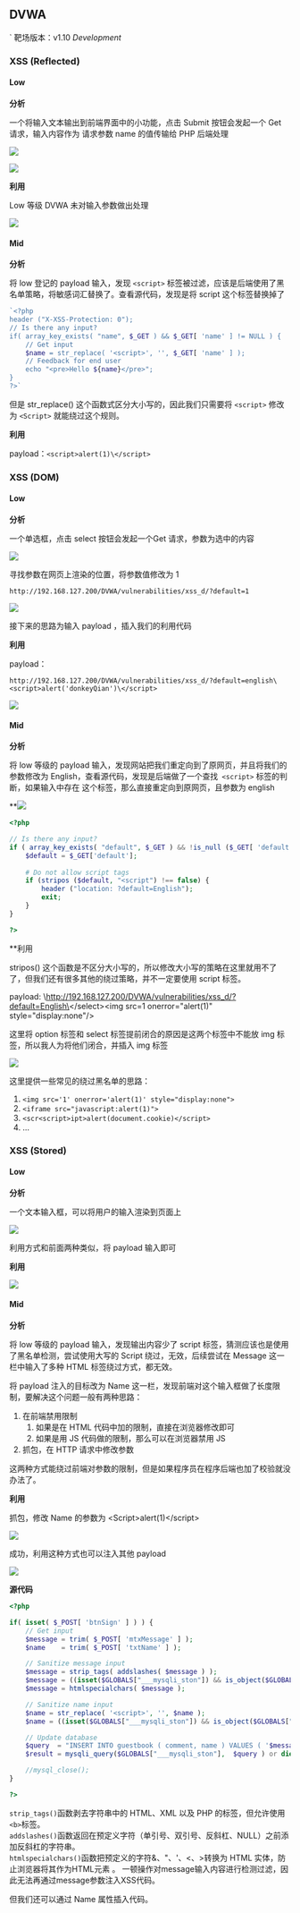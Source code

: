 
## DVWA
` 靶场版本：v1.10 *Development*

### XSS (Reflected)

#### Low

**分析**

一个将输入文本输出到前端界面中的小功能，点击 Submit 按钮会发起一个 Get 请求，输入内容作为 请求参数 name 的值传输给 PHP 后端处理

![](../../image/Pasted%20image%2020230424181348.png)

![](../../image/Pasted%20image%2020230424181413.png)

**利用**

Low 等级 DVWA 未对输入参数做出处理

![](../../image/Pasted%20image%2020230424181907.png)

#### Mid

**分析**

将 low 登记的 payload 输入，发现 `<script>` 标签被过滤，应该是后端使用了黑名单策略，将敏感词汇替换了。查看源代码，发现是将 script 这个标签替换掉了

```php
`<?php      
header ("X-XSS-Protection: 0");      
// Is there any input?   
if( array_key_exists( "name", $_GET ) && $_GET[ 'name' ] != NULL ) {    
	// Get input    
	$name = str_replace( '<script>', '', $_GET[ 'name' ] );    
	// Feedback for end user    
	echo "<pre>Hello ${name}</pre>";   
}      
?>`
```

但是 str_replace() 这个函数式区分大小写的，因此我们只需要将 `<script>` 修改为 `<Script>` 就能绕过这个规则。

**利用**

payload：`<script>alert(1)\</script>`

### XSS (DOM)

#### Low

**分析**

一个单选框，点击 select 按钮会发起一个Get 请求，参数为选中的内容

![](../../image/Pasted%20image%2020230424182342.png)

寻找参数在网页上渲染的位置，将参数值修改为 1

`http://192.168.127.200/DVWA/vulnerabilities/xss_d/?default=1`

![](../../image/Pasted%20image%2020230424183649.png)

接下来的思路为输入 payload ，插入我们的利用代码

**利用**

payload：

`http://192.168.127.200/DVWA/vulnerabilities/xss_d/?default=english\<script>alert('donkeyQian')\</script>`

![](../../image/Pasted%20image%2020230424190320.png)

#### Mid

**分析**

将 low 等级的 payload 输入，发现网站把我们重定向到了原网页，并且将我们的参数修改为 English，查看源代码，发现是后端做了一个查找` <script>` 标签的判断，如果输入中存在 这个标签，那么直接重定向到原网页，且参数为 english

**![](../../image/Pasted%20image%2020230424193809.png)

```php
<?php

// Is there any input?
if ( array_key_exists( "default", $_GET ) && !is_null ($_GET[ 'default' ]) ) {
    $default = $_GET['default'];
    
    # Do not allow script tags
    if (stripos ($default, "<script") !== false) {
        header ("location: ?default=English");
        exit;
    }
}

?>
```

**利用

stripos() 这个函数是不区分大小写的，所以修改大小写的策略在这里就用不了了，但我们还有很多其他的绕过策略，并不一定要使用 script 标签。

payload: \http://192.168.127.200/DVWA/vulnerabilities/xss_d/?default=English\</option>\</select>\<img src=1 onerror="alert(1)"  style="display:none"/>

这里将 option 标签和 select 标签提前闭合的原因是这两个标签中不能放 img 标签，所以我人为将他们闭合，并插入 img 标签

![](../../image/Pasted%20image%2020230424195045.png)

这里提供一些常见的绕过黑名单的思路：

1. `<img src='1' onerror='alert(1)' style="display:none">`
2. `<iframe src="javascript:alert(1)">`
3. `<scr<script>ipt>alert(document.cookie)</script>`
4. ...


### XSS (Stored)

#### Low

**分析**

一个文本输入框，可以将用户的输入渲染到页面上

![](../../image/Pasted%20image%2020230424190637.png)

利用方式和前面两种类似，将 payload 输入即可

**利用**

![](../../image/Pasted%20image%2020230424190929.png)

#### Mid

**分析**

将 low 等级的 payload 输入，发现输出内容少了 script 标签，猜测应该也是使用了黑名单检测，尝试使用大写的 Script 绕过，无效，后续尝试在 Message 这一栏中输入了多种 HTML 标签绕过方式，都无效。

将 payload 注入的目标改为 Name 这一栏，发现前端对这个输入框做了长度限制，要解决这个问题一般有两种思路：
1. 在前端禁用限制
	1. 如果是在 HTML 代码中加的限制，直接在浏览器修改即可
	2. 如果是用 JS 代码做的限制，那么可以在浏览器禁用 JS
2. 抓包，在 HTTP 请求中修改参数

这两种方式能绕过前端对参数的限制，但是如果程序员在程序后端也加了校验就没办法了。

**利用**

抓包，修改 Name 的参数为 \<Script>alert(1)\</script>

![](../../image/Pasted%20image%2020230425000602.png)

成功，利用这种方式也可以注入其他 payload

![](../../image/Pasted%20image%2020230425001108.png)

**源代码**

```php
<?php

if( isset( $_POST[ 'btnSign' ] ) ) {
    // Get input
    $message = trim( $_POST[ 'mtxMessage' ] );
    $name    = trim( $_POST[ 'txtName' ] );

    // Sanitize message input
    $message = strip_tags( addslashes( $message ) );
    $message = ((isset($GLOBALS["___mysqli_ston"]) && is_object($GLOBALS["___mysqli_ston"])) ? mysqli_real_escape_string($GLOBALS["___mysqli_ston"],  $message ) : ((trigger_error("[MySQLConverterToo] Fix the mysql_escape_string() call! This code does not work.", E_USER_ERROR)) ? "" : ""));
    $message = htmlspecialchars( $message );

    // Sanitize name input
    $name = str_replace( '<script>', '', $name );
    $name = ((isset($GLOBALS["___mysqli_ston"]) && is_object($GLOBALS["___mysqli_ston"])) ? mysqli_real_escape_string($GLOBALS["___mysqli_ston"],  $name ) : ((trigger_error("[MySQLConverterToo] Fix the mysql_escape_string() call! This code does not work.", E_USER_ERROR)) ? "" : ""));

    // Update database
    $query  = "INSERT INTO guestbook ( comment, name ) VALUES ( '$message', '$name' );";
    $result = mysqli_query($GLOBALS["___mysqli_ston"],  $query ) or die( '<pre>' . ((is_object($GLOBALS["___mysqli_ston"])) ? mysqli_error($GLOBALS["___mysqli_ston"]) : (($___mysqli_res = mysqli_connect_error()) ? $___mysqli_res : false)) . '</pre>' );

    //mysql_close();
}

?>
```

`strip_tags()`函数剥去字符串中的 HTML、XML 以及 PHP 的标签，但允许使用`<b>`标签。  
`addslashes()`函数返回在预定义字符（单引号、双引号、反斜杠、NULL）之前添加反斜杠的字符串。  
`htmlspecialchars()`函数把预定义的字符&、"、'、<、>转换为 HTML 实体，防止浏览器将其作为HTML元素 。
一顿操作对message输入内容进行检测过滤，因此无法再通过message参数注入XSS代码。

但我们还可以通过 Name 属性插入代码。